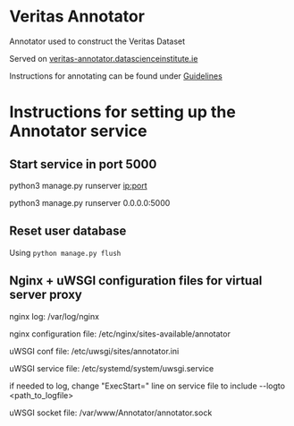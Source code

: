 # Veritas Annotator 

Annotator used to construct the Veritas Dataset

Served on [veritas-annotator.datascienceinstitute.ie](veritas-annotator.datascienceinstitute.ie "Veritas Annotator")

Instructions for annotating can be found under [Guidelines](veritas-annotator.datascienceinstitute.ie/guidelines "Annotator Guidelines")

# Instructions for setting up the Annotator service

## Start service in port 5000

python3 manage.py runserver <ip:port>

python3 manage.py runserver 0.0.0.0:5000

## Reset user database

Using ```python manage.py flush```


## Nginx + uWSGI configuration files for virtual server proxy

nginx log: /var/log/nginx

nginx configuration file: /etc/nginx/sites-available/annotator

uWSGI conf file: /etc/uwsgi/sites/annotator.ini

uWSGI service file: /etc/systemd/system/uwsgi.service

if needed to log, change "ExecStart=" line on service file to include --logto <path_to_logfile>

uWSGI socket file: /var/www/Annotator/annotator.sock
